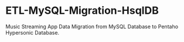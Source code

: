 # ETL-MySQL-Migration-HsqlDB
Music Streaming App Data Migration from MySQL Database to Pentaho Hypersonic Database.
